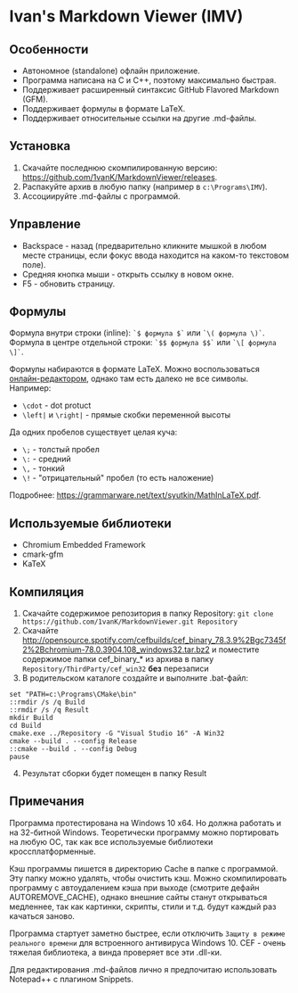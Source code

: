 # Ivan's Markdown Viewer (IMV)

## Особенности

* Автономное (standalone) офлайн приложение.
* Программа написана на C и C++, поэтому максимально быстрая.
* Поддерживает расширенный синтаксис GitHub Flavored Markdown (GFM).
* Поддерживает формулы в формате LaTeX.
* Поддерживает относительные ссылки на другие .md-файлы.

## Установка

1. Скачайте последнюю скомпилированную версию: <https://github.com/1vanK/MarkdownViewer/releases>.
2. Распакуйте архив в любую папку (например в `c:\Programs\IMV`).
3. Ассоциируйте .md-файлы с программой.

## Управление

* Backspace - назад (предварительно кликните мышкой в любом месте страницы, если фокус ввода находится на каком-то текстовом поле).
* Средняя кнопка мыши - открыть ссылку в новом окне.
* F5 - обновить страницу.

## Формулы

Формула внутри строки (inline): `` `$ формула $` `` или `` `\( формула \)` ``.<br>
Формула в центре отдельной строки: `` `$$ формула $$` `` или `` `\[ формула \]` ``.

Формулы набираются в формате LaTeX. Можно воспользоваться [онлайн-редактором](http://www.sciweavers.org/free-online-latex-equation-editor),
однако там есть далеко не все символы. Например:
* `\cdot` - dot protuct
* `\left|` и `\right|` - прямые скобки переменной высоты

Да одних пробелов существует целая куча:
* `\;` - толстый пробел
* `\:` - средний
* `\,` - тонкий
* `\!` - "отрицательный" пробел (то есть наложение)

Подробнее: <https://grammarware.net/text/syutkin/MathInLaTeX.pdf>.

## Используемые библиотеки

* Chromium Embedded Framework
* cmark-gfm
* KaTeX

## Компиляция
1. Скачайте содержимое репозитория в папку Repository: `git clone https://github.com/1vanK/MarkdownViewer.git Repository`
2. Скачайте <http://opensource.spotify.com/cefbuilds/cef_binary_78.3.9%2Bgc7345f2%2Bchromium-78.0.3904.108_windows32.tar.bz2>
   и поместите содержимое папки cef_binary_* из архива в папку `Repository/ThirdParty/cef_win32` **без** перезаписи
3. В родительском каталоге создайте и выполните .bat-файл:
```
set "PATH=c:\Programs\CMake\bin"
::rmdir /s /q Build
::rmdir /s /q Result
mkdir Build
cd Build
cmake.exe ../Repository -G "Visual Studio 16" -A Win32
cmake --build . --config Release
::cmake --build . --config Debug
pause
```
4. Результат сборки будет помещен в папку Result

## Примечания

Программа протестирована на Windows 10 x64. Но должна работать и на 32-битной Windows.
Теоретически программу можно портировать на любую ОС, так как все используемые библиотеки кроссплатформенные.

Кэш программы пишется в директорию Cache в папке с программой. Эту папку можно удалять, чтобы очистить кэш.
Можно скомпилировать программу с автоудалением кэша при выходе (смотрите дефайн AUTOREMOVE_CACHE), однако
внешние сайты станут открываться медленнее, так как картинки, скрипты, стили и т.д. будут каждый раз качаться заново.

Программа стартует заметно быстрее, если отключить `Защиту в режиме реального времени` для встроенного антивируса Windows 10.
CEF - очень тяжелая библиотека, а винда проверяет все эти .dll-ки.

Для редактирования .md-файлов лично я предпочитаю использовать Notepad++ с плагином Snippets.
